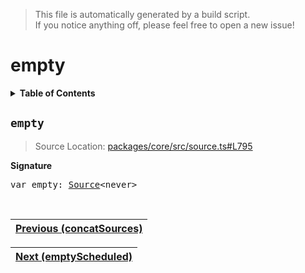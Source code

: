 > This file is automatically generated by a build script.<br>If you notice anything off, please feel free to open a new issue!

# empty

<details><summary><b>Table of Contents</b></summary>

1. [<code>empty</code>](#empty)</details>

## <a name="empty"></a><code>empty</code>

> Source Location: [packages\/core\/src\/source.ts#L795](..\/..\/packages\/core\/src\/source.ts#L795)

<b>Signature</b>

<pre>var empty: <a href="00-Source.md#Source-Interface">Source</a>&lt;never&gt;</pre><br>

| [Previous \(concatSources\)](09-concatSources.md#readme) |
| --- |

<div align="right">

| [Next \(emptyScheduled\)](11-emptyScheduled.md#readme) |
| --- |
</div>
